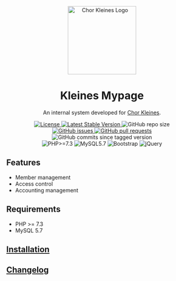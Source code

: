 <p align="center">
    <img width="180px" src="https://www.chorkleines.com/logo.png" align="center" alt="Chor Kleines Logo"></img>
    <h1 align="center">Kleines Mypage</h1>
    <p align="center">An internal system developed for <a href="https://chorkleines.com" target="_blank">Chor Kleines</a>.</p>
    <p align="center">
        <a href="https://github.com/nozomu-y/kleines-mypage/blob/master/LICENSE">
            <img src="https://img.shields.io/github/license/nozomu-y/kleines-mypage" alt="License"></img>
        </a>
        <a href="https://github.com/nozomu-y/kleines-mypage/releases">
            <img src="https://img.shields.io/github/v/release/nozomu-y/kleines-mypage" alt="Latest Stable Version"></img>
        </a>
        <img src="https://img.shields.io/github/repo-size/nozomu-y/kleines-mypage" alt="GitHub repo size"></img>
        <br>
        <a href="https://github.com/nozomu-y/kleines-mypage/issues">
            <img src="https://img.shields.io/github/issues/nozomu-y/kleines-mypage?color=4e73df" alt="GitHub issues"></img>
        </a>
        <a href="https://github.com/nozomu-y/kleines-mypage/pulls">
            <img src="https://img.shields.io/github/issues-pr/nozomu-y/kleines-mypage?color=4e73df" alt="GitHub pull requests"></img>
        </a>
        <img src="https://img.shields.io/github/commits-since/nozomu-y/kleines-mypage/latest/master" alt="GitHub commits since tagged version"></img>
        <br>
        <img src="https://img.shields.io/badge/php-%3E=7.3-777bb4?logo=php&logoColor=FFF&labelColor=777bb4" alt="PHP>=7.3"></img>
        <img src="https://img.shields.io/badge/MySQL-5.7-4479A1?logo=mysql&logoColor=FFF&labelColor=4479A1" alt="MySQL5.7"></img>
        <img src="https://img.shields.io/badge/Bootstrap-4.3.1-563D7C.svg?logo=bootstrap&labelColor=563D7C" alt="Bootstrap"></img>
        <img src="https://img.shields.io/badge/jQuery-3.4.1-0769AD.svg?logo=jquery&labelColor=0769AD" alt="jQuery"></img>
    </p>
</p>

## Features
* Member management
* Access control
* Accounting management

## Requirements 
* PHP >= 7.3
* MySQL 5.7

## [Installation]

## [Changelog]

[Installation]: https://github.com/nozomu-y/kleines-mypage/blob/master/INSTALLATION.md
[Changelog]: https://github.com/nozomu-y/kleines-mypage/blob/master/CHANGELOG.md
